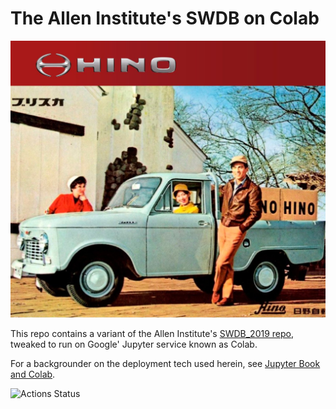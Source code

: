 # The Allen Institute's SWDB on Colab

![](jupyter_book/images/hilux.jpg)

This repo contains a variant of the Allen Institute's 
[SWDB_2019 repo](https://github.com/AllenInstitute/SWDB_2019), 
tweaked to run on Google' Jupyter service known as Colab.

For a backgrounder on the deployment tech used herein, see 
[Jupyter Book and Colab](https://github.com/reconstrue/fieldnotes/tree/master/codebases/jupyter_book).


![Actions Status](https://github.com/JohnTigue/swdb_hilux/workflows/Publish%20to%20GitHub%20Pages/badge.svg)
